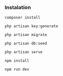 ### Instalation

`composer install`

`php artisan key:generate`

`php artisan migrate`

`php artisan db:seed`

`php artisan serve`

`npm install`

`npm run dev`